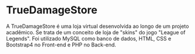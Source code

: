# TrueDamageStore
A TrueDamageStore é uma loja virtual desenvolvida ao longo de um projeto acadêmico. Se trata de um conceito de loja de "skins" do jogo "League of Legends". Foi utilizado MySQL como banco de dados, HTML, CSS e Bootstrap4 no Front-end e PHP no Back-end.
